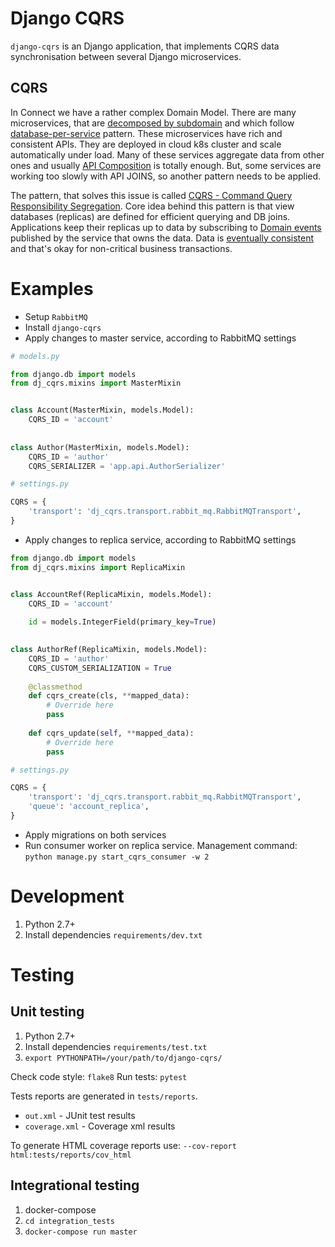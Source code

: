 Django CQRS
===========

`django-cqrs` is an Django application, that implements CQRS data synchronisation between several Django microservices.


CQRS
----
In Connect we have a rather complex Domain Model. There are many microservices, that are [decomposed by subdomain](https://microservices.io/patterns/decomposition/decompose-by-subdomain.html) and which follow [database-per-service](https://microservices.io/patterns/data/database-per-service.html) pattern. These microservices have rich and consistent APIs. They are deployed in cloud k8s cluster and scale automatically under load. Many of these services aggregate data from other ones and usually [API Composition](https://microservices.io/patterns/data/api-composition.html) is totally enough. But, some services are working too slowly with API JOINS, so another pattern needs to be applied.

The pattern, that solves this issue is called [CQRS - Command Query Responsibility Segregation](https://microservices.io/patterns/data/cqrs.html). Core idea behind this pattern is that view databases (replicas) are defined for efficient querying and DB joins. Applications keep their replicas up to data by subscribing to [Domain events](https://microservices.io/patterns/data/domain-event.html) published by the service that owns the data. Data is [eventually consistent](https://en.wikipedia.org/wiki/Eventual_consistency) and that's okay for non-critical business transactions.


Examples
========
* Setup `RabbitMQ`
* Install `django-cqrs`
* Apply changes to master service, according to RabbitMQ settings
```python
# models.py

from django.db import models
from dj_cqrs.mixins import MasterMixin


class Account(MasterMixin, models.Model):
    CQRS_ID = 'account'
    
    
class Author(MasterMixin, models.Model):
    CQRS_ID = 'author'
    CQRS_SERIALIZER = 'app.api.AuthorSerializer'
```

```python
# settings.py

CQRS = {
    'transport': 'dj_cqrs.transport.rabbit_mq.RabbitMQTransport',
}
```
* Apply changes to replica service, according to RabbitMQ settings
```python
from django.db import models
from dj_cqrs.mixins import ReplicaMixin


class AccountRef(ReplicaMixin, models.Model):
    CQRS_ID = 'account'
    
    id = models.IntegerField(primary_key=True)
    

class AuthorRef(ReplicaMixin, models.Model):
    CQRS_ID = 'author'
    CQRS_CUSTOM_SERIALIZATION = True
    
    @classmethod
    def cqrs_create(cls, **mapped_data):
        # Override here
        pass
        
    def cqrs_update(self, **mapped_data):
        # Override here
        pass
```

```python
# settings.py

CQRS = {
    'transport': 'dj_cqrs.transport.rabbit_mq.RabbitMQTransport',
    'queue': 'account_replica',
}
```
* Apply migrations on both services
* Run consumer worker on replica service. Management command: `python manage.py start_cqrs_consumer -w 2`


Development
===========

1. Python 2.7+
0. Install dependencies `requirements/dev.txt`

Testing
=======

Unit testing
------
1. Python 2.7+
0. Install dependencies `requirements/test.txt`
0. `export PYTHONPATH=/your/path/to/django-cqrs/`

Check code style: `flake8`
Run tests: `pytest`

Tests reports are generated in `tests/reports`. 
* `out.xml` - JUnit test results
* `coverage.xml` - Coverage xml results

To generate HTML coverage reports use:
`--cov-report html:tests/reports/cov_html`


Integrational testing
------
1. docker-compose
0. `cd integration_tests`
0. `docker-compose run master`
